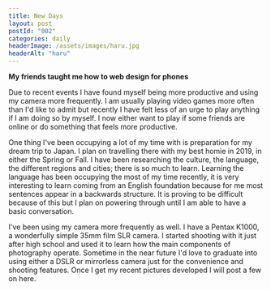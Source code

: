 ```yaml
---
title: New Days
layout: post
postId: "002"
categories: daily
headerImage: /assets/images/haru.jpg
headerAlt: "haru"
---
```

**My friends taught me how to web design for phones**

Due to recent events I have found myself being more productive and using my camera more frequently. I am usually playing video games more often than I'd like to admit but recently I have felt less of an urge to play anything if I am doing so by myself. I now either want to play if some friends are online or do something that feels more productive.

One thing I've been occupying a lot of my time with is preparation for my dream trip to Japan. I plan on travelling there with my best homie in 2019, in either the Spring or Fall. I have been researching the culture, the language, the different regions and cities; there is so much to learn. Learning the language has been occupying the most of my time recently, it is very interesting to learn coming from an English foundation because for me most sentences appear in a backwards structure. It is proving to be difficult because of this but I plan on powering through until I am able to have a basic conversation.

I've been using my camera more frequently as well. I have a Pentax K1000, a wonderfully simple 35mm film SLR camera. I started shooting with it just after high school and used it to learn how the main components of photography operate. Sometime in the near future I'd love to graduate into using either a DSLR or mirrorless camera just for the convenience and shooting features. Once I get my recent pictures developed I will post a few on here.